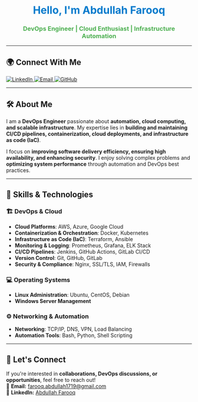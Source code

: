 <h1 align="center" style="color:#007acc;">Hello, I'm Abdullah Farooq</h1>
<h3 align="center" style="color:#4caf50;">DevOps Engineer | Cloud Enthusiast | Infrastructure Automation</h3>

---

## 🌍 Connect With Me

<p align="left">
  <a href="https://www.linkedin.com/in/abdullahfq/" target="_blank">
    <img alt="LinkedIn" src="https://img.shields.io/badge/LinkedIn-0077B5?style=flat-square&logo=linkedin&logoColor=white">
  </a>
  <a href="mailto:farooq.abdullah1719@gmail.com">
    <img alt="Email" src="https://img.shields.io/badge/Gmail-D14836?style=flat-square&logo=gmail&logoColor=white">
  </a>
  <a href="https://github.com/offx-farooq" target="_blank">
    <img alt="GitHub" src="https://img.shields.io/badge/GitHub-181717?style=flat-square&logo=github&logoColor=white">
  </a>
</p>

---

## 🛠 About Me

I am a **DevOps Engineer** passionate about **automation, cloud computing, and scalable infrastructure**. My expertise lies in **building and maintaining CI/CD pipelines, containerization, cloud deployments, and infrastructure as code (IaC)**.

I focus on **improving software delivery efficiency, ensuring high availability, and enhancing security**. I enjoy solving complex problems and **optimizing system performance** through automation and DevOps best practices.

---

## 🚀 Skills & Technologies

### 🏗 DevOps & Cloud
- **Cloud Platforms**: AWS, Azure, Google Cloud
- **Containerization & Orchestration**: Docker, Kubernetes
- **Infrastructure as Code (IaC)**: Terraform, Ansible
- **Monitoring & Logging**: Prometheus, Grafana, ELK Stack
- **CI/CD Pipelines**: Jenkins, GitHub Actions, GitLab CI/CD
- **Version Control**: Git, GitHub, GitLab
- **Security & Compliance**: Nginx, SSL/TLS, IAM, Firewalls

### 💻 Operating Systems
- **Linux Administration**: Ubuntu, CentOS, Debian
- **Windows Server Management**

### ⚙️ Networking & Automation
- **Networking**: TCP/IP, DNS, VPN, Load Balancing
- **Automation Tools**: Bash, Python, Shell Scripting

---

## 📩 Let's Connect

If you're interested in **collaborations, DevOps discussions, or opportunities**, feel free to reach out!  
📧 **Email:** [farooq.abdullah1719@gmail.com](mailto:farooq.abdullah1719@gmail.com)  
🔗 **LinkedIn:** [Abdullah Farooq](https://www.linkedin.com/in/abdullahfq/)  
